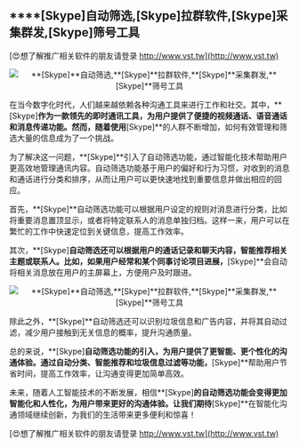 ## ****[Skype]**自动筛选,**[Skype]**拉群软件,**[Skype]**采集群发,**[Skype]**筛号工具**

[😍想了解推广相关软件的朋友请登录 http://www.vst.tw](http://www.vst.tw)

 <center><img src="https://vst.tw/MP4/tuiguang/png/6.png" alt="**[Skype]**自动筛选,**[Skype]**拉群软件,**[Skype]**采集群发,**[Skype]**筛号工具"></center>

在当今数字化时代，人们越来越依赖各种沟通工具来进行工作和社交。其中，**[Skype]**作为一款领先的即时通讯工具，为用户提供了便捷的视频通话、语音通话和消息传递功能。然而，随着使用**[Skype]**的人群不断增加，如何有效管理和筛选大量的信息成为了一个挑战。

为了解决这一问题，**[Skype]**引入了自动筛选功能，通过智能化技术帮助用户更高效地管理通讯内容。自动筛选功能基于用户的偏好和行为习惯，对收到的消息和通话进行分类和排序，从而让用户可以更快速地找到重要信息并做出相应的回应。

首先，**[Skype]**自动筛选功能可以根据用户设定的规则对消息进行分类，比如将重要消息置顶显示，或者将特定联系人的消息单独归档。这样一来，用户可以在繁忙的工作中快速定位到关键信息，提高工作效率。

其次，**[Skype]**自动筛选还可以根据用户的通话记录和聊天内容，智能推荐相关主题或联系人。比如，如果用户经常和某个同事讨论项目进展，**[Skype]**会自动将相关消息放在用户的主屏幕上，方便用户及时跟进。

 <center><img src="https://vst.tw/MP4/tuiguang/png/6.png" alt="**[Skype]**自动筛选,**[Skype]**拉群软件,**[Skype]**采集群发,**[Skype]**筛号工具"></center>

除此之外，**[Skype]**自动筛选还可以识别垃圾信息和广告内容，并将其自动过滤，减少用户接触到无关信息的概率，提升沟通质量。

总的来说，**[Skype]**自动筛选功能的引入，为用户提供了更智能、更个性化的沟通体验。通过自动分类、智能推荐和垃圾信息过滤等功能，**[Skype]**帮助用户节省时间，提高工作效率，让沟通变得更加简单高效。

未来，随着人工智能技术的不断发展，相信**[Skype]**的自动筛选功能会变得更加智能化和人性化，为用户带来更好的沟通体验。让我们期待**[Skype]**在智能化沟通领域继续创新，为我们的生活带来更多便利和惊喜！

[😍想了解推广相关软件的朋友请登录 http://www.vst.tw](http://www.vst.tw)




